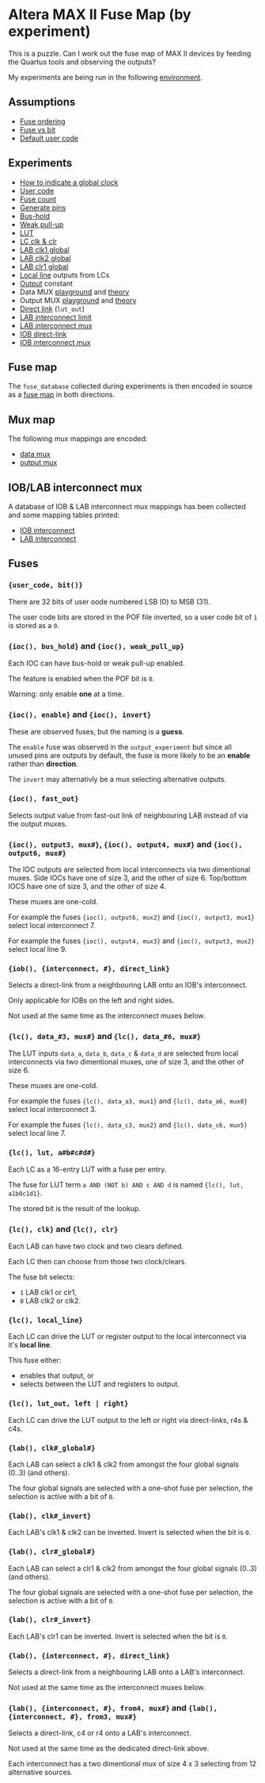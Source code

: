 
# Altera MAX II Fuse Map (by experiment)

This is a puzzle.
Can I work out the fuse map of MAX II devices by
feeding the Quartus tools
and observing the outputs?

My experiments are being run in the following
[environment](doc/environment.md).

## Assumptions

 * [Fuse ordering](doc/fuse-ordering.md)
 * [Fuse vs bit](doc/fuse-vs-bit.md)
 * [Default user code](doc/default-user-code.md)

## Experiments

 * [How to indicate a global clock](experiments/src/global_clock_experiment.erl)
 * [User code](experiments/src/user_code_experiment.erl)
 * [Fuse count](experiments/src/fuse_count_experiment.erl)
 * [Generate pins](experiments/src/generate_pins.erl)
 * [Bus-hold](experiments/src/bus_hold_experiment.erl)
 * [Weak pull-up](experiments/src/weak_pull_up_experiment.erl)
 * [LUT](experiments/src/lut_experiment.erl)
 * [LC clk & clr](experiments/src/lc_clk_clr_experiment.erl)
 * [LAB clk1 global](experiments/src/lab_clk1_global_experiment.erl)
 * [LAB clk2 global](experiments/src/lab_clk2_global_experiment.erl)
 * [LAB clr1 global](experiments/src/lab_clr1_global_experiment.erl)
 * [Local line](experiments/src/local_line_experiment.erl) outputs from LCs
 * [Output](experiments/src/output_experiment.erl) constant
 * Data MUX [playground](experiments/src/data_mux_playground.erl)
   and [theory](experiments/src/data_mux_theory.erl)
 * Output MUX [playground](experiments/src/output_mux_playground.erl)
   and [theory](experiments/src/output_mux_theory.erl)
 * [Direct link](experiments/src/direct_link_experiment.erl) (`lut_out`)
 * [LAB interconnect limit](experiments/src/lab_interconnect_limit_experiment.erl)
 * [LAB interconnect mux](experiments/src/lab_interconnect_mux_experiment.erl)
 * [IOB direct-link](experiments/src/iob_direct_link_experiment.erl)
 * [IOB interconnect mux](experiments/src/iob_interconnect_mux_experiment.erl)


## Fuse map

The `fuse_database` collected during experiments is then
encoded in source as a [fuse map](experiments/src/fuse_map.erl)
in both directions.

## Mux map

The following mux mappings are encoded:

 * [data mux](experiments/src/data_mux_map.erl)
 * [output mux](experiments/src/output_mux_map.erl)

## IOB/LAB interconnect mux

A database of IOB & LAB interconnect mux mappings has been collected
and some mapping tables printed:

 * [IOB interconnect](experiments/src/iob_interconnect_mux_database.erl)
 * [LAB interconnect](experiments/src/lab_interconnect_mux_database.erl)

## Fuses

### `{user_code, bit()}`

There are 32 bits of user oode numbered LSB (0) to MSB (31).

The user code bits are stored in the POF file inverted,
so a user code bit of `1` is stored as a `0`.

### `{ioc(), bus_hold}` and `{ioc(), weak_pull_up}`

Each IOC can have bus-hold or weak pull-up enabled.

The feature is enabled when the POF bit is `0`.

Warning: only enable __one__ at a time.

### `{ioc(), enable}` and `{ioc(), invert}`

These are observed fuses, but the naming is a __guess__.

The `enable` fuse was observed in the `output_experiment` but
since all unused pins are outputs by default, the fuse is more likely
to be an __enable__ rather than __direction__.

The `invert` may alternativly be a mux selecting alternative outputs.

### `{ioc(), fast_out}`

Selects output value from fast-out link of neighbouring LAB
instead of via the output muxes.

### `{ioc(), output3, mux#}`, `{ioc(), output4, mux#}`  and `{ioc(), output6, mux#}`

The IOC outputs are selected from local interconnects
via two dimentional muxes.
Side IOCs have one of size 3, and the other of size 6.
Top/bottom IOCS have one of size 3, and the other of size 4.

These muxes are one-cold.

For example the fuses
`{ioc(), output6, mux2}` and `{ioc(), output3, mux1}`
select local interconnect 7.

For example the fuses
`{ioc(), output4, mux3}` and `{ioc(), output3, mux2}`
select local line 9.

### `{iob(), {interconnect, #}, direct_link}`

Selects a direct-link from a neighbouring LAB onto an IOB's interconnect.

Only applicable for IOBs on the left and right sides.

Not used at the same time as the interconnect muxes below.

### `{lc(), data_#3, mux#}` and `{lc(), data_#6, mux#}`

The LUT inputs `data_a`, `data_b`, `data_c` & `data_d` are
selected from local interconnects via two dimentional muxes,
one of size 3, and the other of size 6.

These muxes are one-cold.

For example the fuses
`{lc(), data_a3, mux1}` and `{lc(), data_a6, mux0}`
select local interconnect 3.

For example the fuses
`{lc(), data_c3, mux2}` and `{lc(), data_c6, mux5}`
select local line 7.

### `{lc(), lut, a#b#c#d#}`

Each LC as a 16-entry LUT with a fuse per entry.

The fuse for LUT term `a AND (NOT b) AND c AND d`
is named `{lc(), lut, a1b0c1d1}`.

The stored bit is the result of the lookup.

### `{lc(), clk}` and `{lc(), clr}`

Each LAB can have two clock and two clears defined.

Each LC then can choose from those two clock/clears.

The fuse bit selects:

 * `1` LAB clk1 or clr1,
 * `0` LAB clk2 or clk2.

### `{lc(), local_line}`

Each LC can drive the LUT or register output to the local interconnect
via it's __local line__.

This fuse either:

 * enables that output, or
 * selects between the LUT and registers to output.

### `{lc(), lut_out, left | right}`

Each LC can drive the LUT output to the left or right
via direct-links, r4s & c4s.

### `{lab(), clk#_global#}`

Each LAB can select a clk1 & clk2
from amongst the four global signals (0..3) (and others).

The four global signals are selected with a one-shot fuse per selection,
the selection is active with a bit of `0`.

### `{lab(), clk#_invert}`

Each LAB's clk1 & clk2 can be inverted. Invert is selected when the bit is `0`.

### `{lab(), clr#_global#}`

Each LAB can select a clr1 & clk2
from amongst the four global signals (0..3) (and others).

The four global signals are selected with a one-shot fuse per selection,
the selection is active with a bit of `0`.

### `{lab(), clr#_invert}`

Each LAB's clr1 can be inverted. Invert is selected when the bit is `0`.

### `{lab(), {interconnect, #}, direct_link}`

Selects a direct-link from a neighbouring LAB onto a LAB's interconnect.

Not used at the same time as the interconnect muxes below.

### `{lab(), {interconnect, #}, from4, mux#}` and `{lab(), {interconnect, #}, from3, mux#}`

Selects a direct-link, c4 or r4 onto a LAB's interconnect.

Not used at the same time as the dedicated direct-link above.

Each interconnect has a two dimentional mux of size 4 x 3
selecting from 12 alternative sources.

